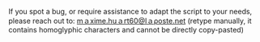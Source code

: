 If you spot a bug, or require assistance to adapt the script to your needs, please reach out to:
ⅿａхіⅿе.hսａгt60@ⅼａροѕtе.ոеt
(retype manually, it contains homoglyphic characters and cannot be directly copy-pasted)
